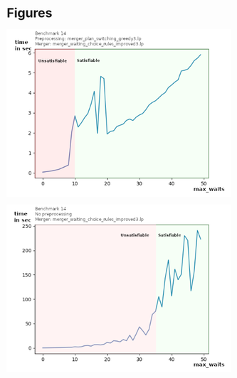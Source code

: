# Figures

![Fig1](time_with_preprocessing_bm14.png "Fig1")

![Fig2](time_without_preprocessing_bm14.png "Fig2")
